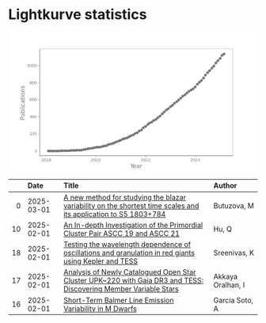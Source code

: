 
<h1>Lightkurve statistics</h1>

![publications](out/lightkurve-publications.png)  

|    | Date       | Title                                                                                                                                                                              | Author            |
|---:|:-----------|:-----------------------------------------------------------------------------------------------------------------------------------------------------------------------------------|:------------------|
|  0 | 2025-03-01 | [A new method for studying the blazar variability on the shortest time scales and its application to S5 1803+784](https://ui.adsabs.harvard.edu/abs/2025JHEAp..45...19B/abstract)  | Butuzova, M       |
| 10 | 2025-02-01 | [An In-depth Investigation of the Primordial Cluster Pair ASCC 19 and ASCC 21](https://ui.adsabs.harvard.edu/abs/2025AJ....169...98H/abstract)                                     | Hu, Q             |
| 18 | 2025-02-01 | [Testing the wavelength dependence of oscillations and granulation in red giants using Kepler and TESS](https://ui.adsabs.harvard.edu/abs/2025arXiv250201899S/abstract)            | Sreenivas, K      |
| 17 | 2025-02-01 | [Analysis of Newly Catalogued Open Star Cluster UPK~220 with Gaia DR3 and TESS: Discovering Member Variable Stars](https://ui.adsabs.harvard.edu/abs/2025arXiv250203861A/abstract) | Akkaya Oralhan, I |
| 16 | 2025-02-01 | [Short-Term Balmer Line Emission Variability in M Dwarfs](https://ui.adsabs.harvard.edu/abs/2025arXiv250202568G/abstract)                                                          | Garcia Soto, A    |
    